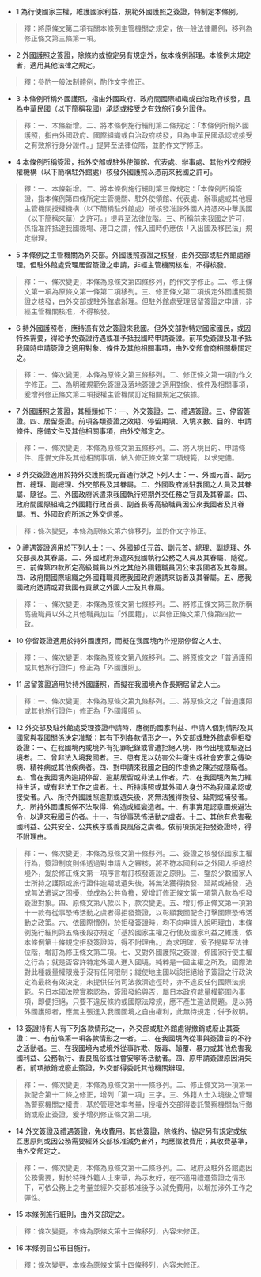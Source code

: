 * 1 為行使國家主權，維護國家利益，規範外國護照之簽證，特制定本條例。

> 釋：將原條文第二項有關本條例主管機關之規定，依一般法律體例，移列為修正條文第三條第一項。

* 2 外國護照之簽證，除條約或協定另有規定外，依本條例辦理。本條例未規定者，適用其他法律之規定。

> 釋：參酌一般法制體例，酌作文字修正。

* 3 本條例所稱外國護照，指由外國政府、政府間國際組織或自治政府核發，且為中華民國（以下簡稱我國）承認或接受之有效旅行身分證件。

> 釋：一、本條新增。二、將本條例施行細則第二條規定：「本條例所稱外國護照，指由外國政府、國際組織或自治政府核發，且為中華民國承認或接受之有效旅行身分證件。」提昇至法律位階，並酌作文字修正。

* 4 本條例所稱簽證，指外交部或駐外使領館、代表處、辦事處、其他外交部授權機構（以下簡稱駐外館處）核發外國護照以憑前來我國之許可。

> 釋：一、本條新增。二、將本條例施行細則第三條規定：「本條例所稱簽證，指本條例第四條所定主管機關、駐外使領館、代表處、辦事處或其他經主管機關授權機構（以下簡稱駐外館處）所核發准許外國人持憑來中華民國（以下簡稱來華）之許可。」提昇至法律位階。三、所稱前來我國之許可，係指准許抵達我國機場、港口之謂，惟入國時仍應依「入出國及移民法」規定辦理。

* 5 本條例之主管機關為外交部。外國護照簽證之核發，由外交部或駐外館處辦理。但駐外館處受理居留簽證之申請，非經主管機關核准，不得核發。

> 釋：一、條次變更，本條為原條文第四條移列，酌作文字修正。二、修正條文第一項為原條文第一條第二項移列。三、修正條文第二項規定外國護照簽證之核發，由外交部或駐外館處辦理。但駐外館處受理居留簽證之申請，非經主管機關核准，不得核發。

* 6 持外國護照者，應持憑有效之簽證來我國。但外交部對特定國家國民，或因特殊需要，得給予免簽證待遇或准予抵我國時申請簽證。前項免簽證及准予抵我國時申請簽證之適用對象、條件及其他相關事項，由外交部會商相關機關定之。

> 釋：一、條次變更，本條為原條文第三條移列。二、修正條文第一項酌作文字修正。三、為明確規範免簽證及落地簽證之適用對象、條件及相關事項，爰增列修正條文第二項授權主管機關訂定相關規定之依據。

* 7 外國護照之簽證，其種類如下：一、外交簽證。二、禮遇簽證。三、停留簽證。四、居留簽證。前項各類簽證之效期、停留期限、入境次數、目的、申請條件、應備文件及其他相關事項，由外交部定之。

> 釋：一、條次變更，本條為原條文第五條移列。二、將入境目的、申請條件、應備文件及其他相關事項，納入修正條文第二項規範，以求完備。

* 8 外交簽證適用於持外交護照或元首通行狀之下列人士：一、外國元首、副元首、總理、副總理、外交部長及其眷屬。二、外國政府派駐我國之人員及其眷屬、隨從。三、外國政府派遣來我國執行短期外交任務之官員及其眷屬。四、政府間國際組織之外國籍行政首長、副首長等高級職員因公來我國者及其眷屬。五、外國政府所派之外交信差。

> 釋：條次變更，本條為原條文第六條移列，並酌作文字修正。

* 9 禮遇簽證適用於下列人士：一、外國卸任元首、副元首、總理、副總理、外交部長及其眷屬。二、外國政府派遣來我國執行公務之人員及其眷屬、隨從。三、前條第四款所定高級職員以外之其他外國籍職員因公來我國者及其眷屬。四、政府間國際組織之外國籍職員應我國政府邀請來訪者及其眷屬。五、應我國政府邀請或對我國有貢獻之外國人士及其眷屬。

> 釋：一、條次變更，本條為原條文第七條移列。二、將修正條文第三款所稱高級職員以外之其他職員加註「外國籍」，以與修正條文第八條第四款一致。

* 10 停留簽證適用於持外國護照，而擬在我國境內作短期停留之人士。

> 釋：一、條次變更，本條為原條文第八條移列。二、將原條文之「普通護照或其他旅行證件」修正為「外國護照」。

* 11 居留簽證適用於持外國護照，而擬在我國境內作長期居留之人士。

> 釋：一、條次變更，本條為原條文第九條移列。二、將原條文之「普通護照或其他旅行證件」修正為「外國護照」。

* 12 外交部及駐外館處受理簽證申請時，應衡酌國家利益、申請人個別情形及其國家與我國關係決定准駁；其有下列各款情形之一，外交部或駐外館處得拒發簽證：一、在我國境內或境外有犯罪紀錄或曾遭拒絕入境、限令出境或驅逐出境者。二、曾非法入境我國者。三、患有足以妨害公共衛生或社會安寧之傳染病、精神病或其他疾病者。四、對申請來我國之目的作虛偽之陳述或隱瞞者。五、曾在我國境內逾期停留、逾期居留或非法工作者。六、在我國境內無力維持生活，或有非法工作之虞者。七、所持護照或其外國人身分不為我國承認或接受者。八、所持外國護照逾期或遺失後，將無法獲得換發、延期或補發者。九、所持外國護照係不法取得、偽造或經變造者。十、有事實足認意圖規避法令，以達來我國目的者。十一、有從事恐怖活動之虞者。十二、其他有危害我國利益、公共安全、公共秩序或善良風俗之虞者。依前項規定拒發簽證時，得不附理由。

> 釋：一、條次變更，本條為原條文第十條移列。二、簽證之核發係國家主權行為，簽證制度則係透過對申請人之審核，將不符本國利益之外國人拒絕於境外，爰於修正條文第一項序言增訂核發簽證之原則。三、鑒於少數國家人士所持之護照或旅行證件逾期或遺失後，將無法獲得換發、延期或補發，造成無法遣返之困擾，並成為公共負擔，爰增訂修正條文第一項第八款為拒發簽證對象。四、原條文第八款以下，款次變更。五、增訂修正條文第一項第十一款有從事恐怖活動之虞者得拒發簽證，以彰顯我國配合打擊國際恐怖活動之政策。六、依國際慣例，於拒發簽證時，均不向申請人說明理由，本條例施行細則第五條後段亦規定「基於國家主權之行使及國家利益之維護，依本條例第十條規定拒發簽證時，得不附理由。」為求明確，爰予提昇至法律位階，增訂為修正條文第二項。七、又對外國護照之簽證，係國家行使主權之行為；就是否容許特定外國人進入國境，純粹是一國主權之所及，國際法對此種裁量權限幾乎沒有任何限制；縱使地主國以該拒絕給予簽證之行政決定為最終有效決定，未提供任何司法救濟途徑時，亦不違反任何國際法規範。另日本國法院實務認為，簽證發給與否，屬日本政府裁量權範圍內事項，即便拒絕，只要不違反條約或國際法常規，應不產生違法問題。是以持外國護照者，應無主張進入我國國境之自由權利，此無待規定；併予敘明。

* 13 簽證持有人有下列各款情形之一，外交部或駐外館處得撤銷或廢止其簽證：一、有前條第一項各款情形之一者。二、在我國境內從事與簽證目的不符之活動者。三、在我國境內或境外從事詐欺、販毒、顛覆、暴力或其他危害我國利益、公務執行、善良風俗或社會安寧等活動者。四、原申請簽證原因消失者。前項撤銷或廢止簽證，外交部得委託其他機關辦理。

> 釋：一、條次變更，本條為原條文第十一條移列。二、修正條文第一項第一款配合第十二條之修正，增列「第一項」三字。三、外籍人士入境後之管理為警察機關之權責，基於管理效率考量，授權外交部得委託警察機關執行撤銷或廢止簽證，爰予增列修正條文第二項。

* 14 外交簽證及禮遇簽證，免收費用。其他簽證，除條約、協定另有規定或依互惠原則或因公務需要經外交部核准減免者外，均應徵收費用；其收費基準，由外交部定之。

> 釋：一、條次變更，本條為原條文第十二條移列。二、政府及駐外各館處因公務需要，對於特殊外籍人士來華，為示友好，在不適用禮遇簽證之情形下，可依公務上之考量並經外交部核准後予以減免費用，以增加涉外工作之彈性。

* 15 本條例施行細則，由外交部定之。

> 釋：條次變更，本條為原條文第十三條移列，內容未修正。

* 16 本條例自公布日施行。

> 釋：條次變更，本條為原條文第十四條移列，內容未修正。

